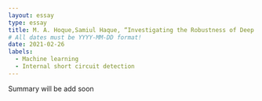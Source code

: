 ```yaml
---
layout: essay
type: essay
title: M. A. Hoque,Samiul Haque, “Investigating the Robustness of Deep Neural Networks Based COVID-19 Detection Models Against Universal Adversarial Attacks", Submitted to 10th ICIEV 2021, Japan.
# All dates must be YYYY-MM-DD format!
date: 2021-02-26
labels:
  - Machine learning
  - Internal short circuit detection
---
```



Summary will be add soon
